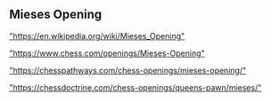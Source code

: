 <h2>Mieses Opening</h2>
<p><a href="https://en.wikipedia.org/wiki/Mieses_Opening">"https://en.wikipedia.org/wiki/Mieses_Opening"</a></p>

<p><a href="https://www.chess.com/openings/Mieses-Opening">"https://www.chess.com/openings/Mieses-Opening"</a></p>

<p><a href="https://chesspathways.com/chess-openings/mieses-opening/">"https://chesspathways.com/chess-openings/mieses-opening/"</a></p>

<p><a href="https://chessdoctrine.com/chess-openings/queens-pawn/mieses/">"https://chessdoctrine.com/chess-openings/queens-pawn/mieses/"</a></p>


